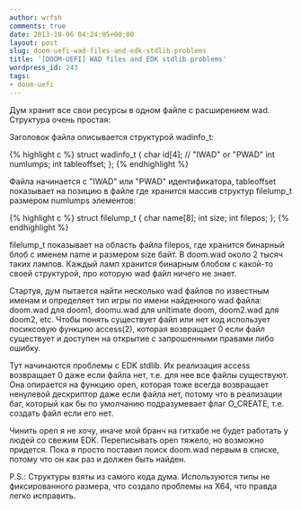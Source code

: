 ```yaml
---
author: wrfsh
comments: true
date: 2013-10-06 04:24:05+00:00
layout: post
slug: doom-uefi-wad-files-and-edk-stdlib-problems
title: '[DOOM-UEFI] WAD files and EDK stdlib problems'
wordpress_id: 243
tags:
- doom-uefi
---
```


Дум хранит все свои ресурсы в одном файле с расширением wad. Структура очень простая:

Заголовок файла описывается структурой wadinfo_t:

{% highlight c %}
struct wadinfo_t
{
    char id[4]; // "IWAD" or "PWAD"
    int numlumps;
    int tableoffset;
};
{% endhighlight %}


Файла начинается с "IWAD" или "PWAD" идентификатора, tableoffset показывает на позицию в файле где хранится массив структур filelump_t размером numlumps элементов:


{% highlight c %}
struct filelump_t
{
    char name[8];
    int size;
    int filepos;
};
{% endhighlight %}


filelump_t показывает на область файла filepos, где хранится бинарный блоб с именем name и размером size байт. В doom.wad около 2 тысяч таких лампов. Каждый ламп хранится бинарным блобом с какой-то своей структурой, про которую wad файл ничего не знает.

Стартуя, дум пытается найти несколько wad файлов по известным именам и определяет тип игры по имени найденного wad файла: doom.wad для doom1, doomu.wad для unltimate doom, doom2.wad для doom2, etc. Чтобы понять существует файл или нет код использует посиксовую функцию access(2), которая возвращает 0 если файл существует и доступен на открытие с запрошенными правами либо ошибку.

Тут начинаются проблемы с EDK stdlib. Их реализация access возвращает 0 даже если файла нет, т.е. для нее все файлы существуют. Она опирается на функцию open, которая тоже всегда возвращает ненулевой дескриптор даже если файла нет, потому что в реализации баг, который как бы по умолчанию подразумевает флаг O_CREATE, т.е. создать файл если его нет.

Чинить open я не хочу, иначе мой бранч на гитхабе не будет работать у людей со свежим EDK. Переписывать open тяжело, но возможно придется. Пока я просто поставил поиск doom.wad первым в списке, потому что он как раз и должен быть найден.

P.S.: Структуры взяты из самого кода дума. Используются типы не фиксированного размера, что создало проблемы на X64, что правда легко исправить.
